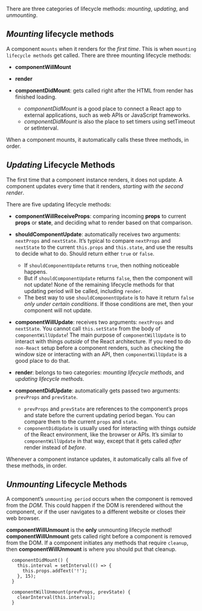 There are three categories of lifecycle methods: _mounting_, _updating_, and _unmounting_.

## _Mounting_ lifecycle methods
A component `mounts` when it renders for the _first time_. This is when `mounting lifecycle methods` get called. There are three mounting lifecycle methods:
* **componentWillMount**

* **render**

* **componentDidMount**: gets called right after the HTML from render has finished loading. 
    * _componentDidMount_ is a good place to connect a React app to external applications, such as web APIs or JavaScript frameworks.
    * _componentDidMount_ is also the place to set timers using setTimeout or setInterval.

When a component mounts, it automatically calls these three methods, in order.

## _Updating_ Lifecycle Methods
The first time that a component instance renders, it does not update. A component updates every time that it renders, _starting with the second render_.

There are five updating lifecycle methods:

* **componentWillReceiveProps**: comparing incoming **props** to current **props** or **state**, and deciding what to render based on that comparison.

* **shouldComponentUpdate**: automatically receives two arguments: `nextProps` and `nextState`. It’s typical to compare `nextProps` and `nextState` to the current `this.props` and `this.state`, and use the results to decide what to do. Should return either `true` or `false`.
   * If `shouldComponentUpdate` returns `true`, then nothing noticeable happens. 
   * But if `shouldComponentUpdate` returns `false`, then the component will not update! None of the remaining lifecycle methods for that updating period will be called, including `render`.
   * The best way to use `shouldComponentUpdate` is to have it return `false` _only under certain conditions_. If those conditions are met, then your component will not update.
   
* **componentWillUpdate**: receives two arguments: `nextProps` and `nextState`. You cannot call `this.setState` from the body of `componentWillUpdate`! The main purpose of `componentWillUpdate` is to interact with things _outside_ of the React architecture. If you need to do `non-React` setup before a component renders, such as checking the window size or interacting with an API, then `componentWillUpdate` is a good place to do that.

* **render**: belongs to two categories: _mounting lifecycle methods_, and _updating lifecycle methods_.

* **componentDidUpdate**: automatically gets passed two arguments: `prevProps` and `prevState`.
   *  `prevProps` and `prevState` are references to the component’s props and state before the current updating period began. You can compare them to the current `props` and `state`.
   * `componentDidUpdate` is usually used for interacting with things _outside_ of the React environment, like the browser or APIs. It’s similar to `componentWillUpdate` in that way, except that it gets called _after_ render instead of _before_.

Whenever a component instance updates, it automatically calls all five of these methods, in order.

## _Unmounting_ Lifecycle Methods
A component’s `unmounting period` occurs when the component is removed from the _DOM_. This could happen if the DOM is rerendered without the component, or if the user navigates to a different website or closes their web browser.

**componentWillUnmount** is the **only** unmounting lifecycle method! **componentWillUnmount** gets called right before a component is removed from the DOM. If a component initiates any methods that require `cleanup`, then **componentWillUnmount** is where you should put that cleanup.
```
  componentDidMount() {
    this.interval = setInterval(() => {
      this.props.addText('!');
    }, 15);
  }
  
  componentWillUnmount(prevProps, prevState) {
    clearInterval(this.interval);
  }
```





